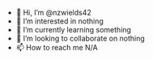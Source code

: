 - 👋 Hi, I’m @nzwields42
- 👀 I’m interested in nothing
- 🌱 I’m currently learning something
- 💞️ I’m looking to collaborate on nothing
- 📫 How to reach me N/A
